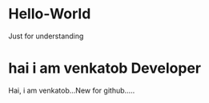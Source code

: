 # Hello-World
Just for understanding

hai
i am venkatob
Developer
=======
Hai, i am venkatob...New for github.....

